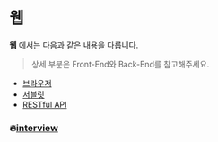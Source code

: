 # 웹

**웹** 에서는 다음과 같은 내용을 다룹니다.

> 상세 부분은 Front-End와 Back-End를 참고해주세요.

* [브라우저](./Browser/README.md)
* [서블릿](./Servlet/README.md)
* [RESTful API](./RESTful-API/README.md)





### :fire:[interview](./interview/README.md)

